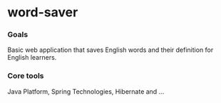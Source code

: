 # word-saver

### Goals
Basic web application that saves English words and their definition for English learners.

### Core tools
Java Platform, Spring Technologies, Hibernate and ...
